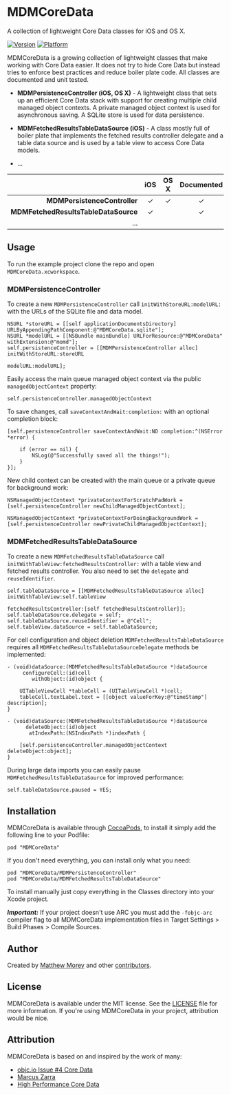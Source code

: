# MDMCoreData

A collection of lightweight Core Data classes for iOS and OS X.

[![Version](https://cocoapod-badges.herokuapp.com/v/MDMCoreData/badge.png)](http://cocoadocs.org/docsets/MDMCoreData)
[![Platform](https://cocoapod-badges.herokuapp.com/p/MDMCoreData/badge.png)](http://cocoadocs.org/docsets/MDMCoreData)

MDMCoreData is a growing collection of lightweight classes that make working with Core Data easier. It does not try to hide Core Data but instead tries to enforce best practices and reduce boiler plate code. All classes are documented and unit tested. 

* __MDMPersistenceController (iOS, OS X)__ - A lightweight class that sets up an efficient Core Data stack with support for creating multiple child managed object contexts. A private managed object context is used for asynchronous saving. A SQLite store is used for data persistence.
 
* __MDMFetchedResultsTableDataSource (iOS)__ -  A class mostly full of boiler plate that implements the fetched results controller delegate and a table data source and is used by a table view to access Core Data models.

* ...

|   | iOS | OS X | Documented | Tested  |
|--:|:-:|:-:|:-:|:-:|
| __MDMPersistenceController__         | ✓ | ✓ | ✓ | ✓ |
| __MDMFetchedResultsTableDataSource__ | ✓ |   | ✓ |   |
| ... |   |   |

## Usage

To run the example project clone the repo and open `MDMCoreData.xcworkspace`.

### MDMPersistenceController

To create a new `MDMPersistenceController` call `initWithStoreURL:modelURL:` with the URLs of the SQLite file and data model.

    NSURL *storeURL = [[self applicationDocumentsDirectory] URLByAppendingPathComponent:@"MDMCoreData.sqlite"];
    NSURL *modelURL = [[NSBundle mainBundle] URLForResource:@"MDMCoreData" withExtension:@"momd"];
    self.persistenceController = [[MDMPersistenceController alloc] initWithStoreURL:storeURL 
                                                                           modelURL:modelURL];
    
Easily access the main queue managed object context via the public `managedObjectContext` property:

    self.persistenceController.managedObjectContext

To save changes, call `saveContextAndWait:completion:` with an optional completion block:

    [self.persistenceController saveContextAndWait:NO completion:^(NSError *error) {
        
        if (error == nil) {
            NSLog(@"Successfully saved all the things!");
        }
    }];

New child context can be created with the main queue or a private queue for background work:

    NSManagedObjectContext *privateContextForScratchPadWork = [self.persistenceController newChildManagedObjectContext];
    
    NSManagedObjectContext *privateContextForDoingBackgroundWork = [self.persistenceController newPrivateChildManagedObjectContext];

### MDMFetchedResultsTableDataSource

To create a new `MDMFetchedResultsTableDataSource` call `initWithTableView:fetchedResultsController:` with a table view and fetched results controller. You also need to set the `delegate` and `reuseIdentifier`.

    self.tableDataSource = [[MDMFetchedResultsTableDataSource alloc] initWithTableView:self.tableView
                                                              fetchedResultsController:[self fetchedResultsController]];
    self.tableDataSource.delegate = self;
    self.tableDataSource.reuseIdentifier = @"Cell";
    self.tableView.dataSource = self.tableDataSource;

For cell configuration and object deletion `MDMFetchedResultsTableDataSource` requires all `MDMFetchedResultsTableDataSourceDelegate` methods be implemented:

	- (void)dataSource:(MDMFetchedResultsTableDataSource *)dataSource
         configureCell:(id)cell
            withObject:(id)object {
	    
	    UITableViewCell *tableCell = (UITableViewCell *)cell;
	    tableCell.textLabel.text = [[object valueForKey:@"timeStamp"] description];
	}
	
	- (void)dataSource:(MDMFetchedResultsTableDataSource *)dataSource 
	      deleteObject:(id)object 
	       atIndexPath:(NSIndexPath *)indexPath {
	    
	    [self.persistenceController.managedObjectContext deleteObject:object];
	}

During large data imports you can easily pause `MDMFetchedResultsTableDataSource` for improved performance:

    self.tableDataSource.paused = YES;

## Installation

MDMCoreData is available through [CocoaPods](http://cocoapods.org), to install it simply add the following line to your Podfile:

    pod "MDMCoreData"

If you don't need everything, you can install only what you need:

    pod "MDMCoreData/MDMPersistenceController"
    pod "MDMCoreData/MDMFetchedResultsTableDataSource"
    
To install manually just copy everything in the Classes directory into your Xcode project.

_**Important:**_ If your project doesn't use ARC you must add the `-fobjc-arc` compiler flag to all MDMCoreData implementation files in Target Settings > Build Phases > Compile Sources.

## Author

Created by [Matthew Morey](http://matthewmorey.com) and other [contributors](https://github.com/mmorey/MDMCoreData/graphs/contributors).

## License

MDMCoreData is available under the MIT license. See the [LICENSE](https://github.com/mmorey/MDMCoreData/LICENSE) file for more information. If you're using MDMCoreData in your project, attribution would be nice.

## Attribution

MDMCoreData is based on and inspired by the work of many:

* [objc.io Issue #4 Core Data](http://www.objc.io/issue-4/)
* [Marcus Zarra](https://twitter.com/mzarra)
* [High Performance Core Data](http://highperformancecoredata.com/)
